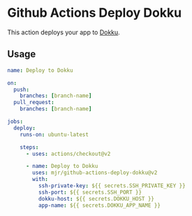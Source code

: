 # Github Actions Deploy Dokku

This action deploys your app to [Dokku](http://dokku.viewdocs.io/dokku~v0.21.4/getting-started/installation/).

## Usage

```yaml
name: Deploy to Dokku

on:
  push:
    branches: [branch-name]
  pull_request:
    branches: [branch-name]

jobs:
  deploy:
    runs-on: ubuntu-latest

    steps:
      - uses: actions/checkout@v2

      - name: Deploy to Dokku
        uses: mjr/github-actions-deploy-dokku@v2
        with:
          ssh-private-key: ${{ secrets.SSH_PRIVATE_KEY }}
          ssh-port: ${{ secrets.SSH_PORT }}
          dokku-host: ${{ secrets.DOKKU_HOST }}
          app-name: ${{ secrets.DOKKU_APP_NAME }}
```
